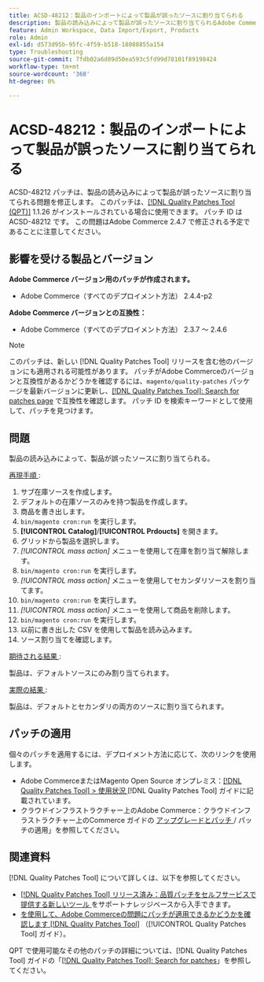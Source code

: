 ```yaml
---
title: ACSD-48212：製品のインポートによって製品が誤ったソースに割り当てられる
description: 製品の読み込みによって製品が誤ったソースに割り当てられるAdobe Commerceの問題を修正するには、ACSD-48212 パッチを適用してください。
feature: Admin Workspace, Data Import/Export, Products
role: Admin
exl-id: d573d95b-95fc-4f59-b518-18088855a154
type: Troubleshooting
source-git-commit: 7fdb02a6d89d50ea593c5fd99d78101f89198424
workflow-type: tm+mt
source-wordcount: '368'
ht-degree: 0%

---
```


# ACSD-48212：製品のインポートによって製品が誤ったソースに割り当てられる

ACSD-48212 パッチは、製品の読み込みによって製品が誤ったソースに割り当てられる問題を修正します。 このパッチは、[[!DNL Quality Patches Tool (QPT)]](https://experienceleague.adobe.com/en/docs/commerce-operations/tools/quality-patches-tool/quality-patches-tool-to-self-serve-quality-patches) 1.1.26 がインストールされている場合に使用できます。 パッチ ID は ACSD-48212 です。 この問題はAdobe Commerce 2.4.7 で修正される予定であることに注意してください。

## 影響を受ける製品とバージョン

**Adobe Commerce バージョン用のパッチが作成されます。**

* Adobe Commerce（すべてのデプロイメント方法） 2.4.4-p2

**Adobe Commerce バージョンとの互換性：**

* Adobe Commerce（すべてのデプロイメント方法） 2.3.7 ～ 2.4.6

>[!NOTE]
>
>このパッチは、新しい [!DNL Quality Patches Tool] リリースを含む他のバージョンにも適用される可能性があります。 パッチがAdobe Commerceのバージョンと互換性があるかどうかを確認するには、`magento/quality-patches` パッケージを最新バージョンに更新し、[[!DNL Quality Patches Tool]: Search for patches page](https://experienceleague.adobe.com/tools/commerce-quality-patches/index.html) で互換性を確認します。 パッチ ID を検索キーワードとして使用して、パッチを見つけます。

## 問題

製品の読み込みによって、製品が誤ったソースに割り当てられる。

<u> 再現手順 </u>:

1. サブ在庫ソースを作成します。
1. デフォルトの在庫ソースのみを持つ製品を作成します。
1. 商品を書き出します。
1. `bin/magento cron:run` を実行します。
1. **[!UICONTROL Catalog]**/**[!UICONTROL Prdoucts]** を開きます。
1. グリッドから製品を選択します。
1. *[!UICONTROL mass action]* メニューを使用して在庫を割り当て解除します。
1. `bin/magento cron:run` を実行します。
1. *[!UICONTROL mass action]* メニューを使用してセカンダリソースを割り当てます。
1. `bin/magento cron:run` を実行します。
1. *[!UICONTROL mass action]* メニューを使用して商品を削除します。
1. `bin/magento cron:run` を実行します。
1. 以前に書き出した CSV を使用して製品を読み込みます。
1. ソース割り当てを確認します。

<u> 期待される結果 </u>:

製品は、デフォルトソースにのみ割り当てられます。

<u> 実際の結果 </u>:

製品は、デフォルトとセカンダリの両方のソースに割り当てられます。

## パッチの適用

個々のパッチを適用するには、デプロイメント方法に応じて、次のリンクを使用します。

* Adobe CommerceまたはMagento Open Source オンプレミス：[[!DNL Quality Patches Tool] > 使用状況 ](/help/tools/quality-patches-tool/usage.md) [!DNL Quality Patches Tool] ガイドに記載されています。
* クラウドインフラストラクチャー上のAdobe Commerce：クラウドインフラストラクチャー上のCommerce ガイドの [ アップグレードとパッチ ](https://experienceleague.adobe.com/docs/commerce-cloud-service/user-guide/develop/upgrade/apply-patches.html)/ パッチの適用」を参照してください。

## 関連資料

[!DNL Quality Patches Tool] について詳しくは、以下を参照してください。

* [[!DNL Quality Patches Tool]  リリース済み：品質パッチをセルフサービスで提供する新しいツール ](https://experienceleague.adobe.com/en/docs/commerce-operations/tools/quality-patches-tool/quality-patches-tool-to-self-serve-quality-patches) をサポートナレッジベースから入手できます。
* [ を使用して、Adobe Commerceの問題にパッチが適用できるかどうかを確認します  [!DNL Quality Patches Tool]](/help/tools/quality-patches-tool/patches-available-in-qpt/check-patch-for-magento-issue-with-magento-quality-patches.md) （[!UICONTROL Quality Patches Tool] ガイド）。


QPT で使用可能なその他のパッチの詳細については、[!DNL Quality Patches Tool] ガイドの「[[!DNL Quality Patches Tool]: Search for patches](https://experienceleague.adobe.com/tools/commerce-quality-patches/index.html)」を参照してください。
